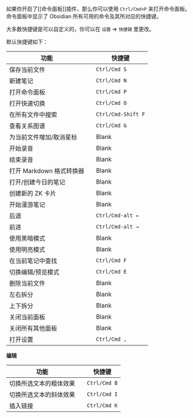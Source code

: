 如果你开启了[[命令面板]]插件，那么你可以使用 `Ctrl/Cmd+P` 来打开命令面板。命令面板中显示了 Obsidian 所有可用的命令及其所对应的快捷键。

大多数快捷键是可以自定义的，你可以在 `设置` => `快捷键` 里更改。

默认快捷键如下：

| 功能                     |     | 快捷键             |
| ------------------------ | --- | ------------------ |
| 保存当前文件             |     | `Ctrl/Cmd S`       |
| 新建笔记                 |     | `Ctrl/Cmd N`       |
| 打开命令面板             |     | `Ctrl/Cmd P`       |
| 打开快速切换             |     | `Ctrl/Cmd O`       |
| 在所有文件中搜索         |     | `Ctrl/Cmd-Shift F` |
| 查看关系图谱             |     | `Ctrl/Cmd G`       |
| 为当前文件增加/取消星标  |     | Blank              |
| 开始录音                 |     | Blank              |
| 结束录音                 |     | Blank              |
| 打开 Markdown 格式转换器 |     | Blank              |
| 打开/创建今日的笔记      |     | Blank              |
| 创建新的 ZK 卡片         |     | Blank              |
| 开始漫游笔记             |     | Blank              |
| 后退                     |     | `Ctrl/Cmd-alt ←`   |
| 前进                     |     | `Ctrl/Cmd-alt →`   |
| 使用黑暗模式             |     | Blank              |
| 使用明亮模式             |     | Blank              |
| 在当前笔记中查找         |     | `Ctrl/Cmd F`       |
| 切换编辑/预览模式        |     | `Ctrl/Cmd E`       |
| 删除当前文件             |     | Blank              |
| 左右拆分                 |     | Blank              |
| 上下拆分                 |     | Blank              |
| 关闭当前面板             |     | Blank              |
| 关闭所有其他面板         |     | Blank              |
| 打开设置                 |     | `Ctrl/Cmd ,`       |

**编辑**

| 功能                   |     | 快捷键       |
| ---------------------- | --- | ------------ |
| 切换所选文本的粗体效果 |     | `Ctrl/Cmd B` |
| 切换所选文本的斜体效果 |     | `Ctrl/Cmd I` |
| 插入链接               |     | `Ctrl/Cmd K` |

